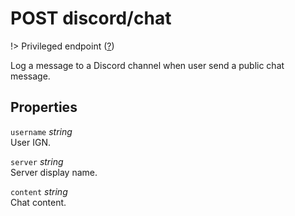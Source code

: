 # <span class="badge badge-light">POST</span> <span class="badge badge-light">discord/chat</span>

!> Privileged endpoint ([?](privileged.md))

Log a message to a Discord channel when user send a public chat message.

## Properties

`username` *string*  
User IGN.

`server` *string*  
Server display name.

`content` *string*  
Chat content.

